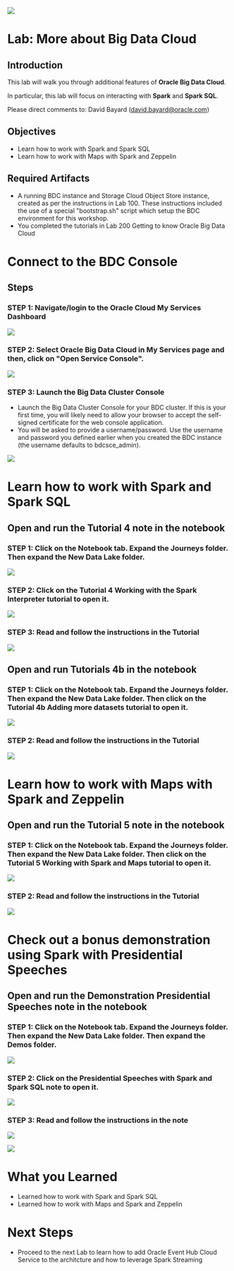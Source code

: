 ![](images/300/300.JPG)  


# Lab: More about Big Data Cloud

## Introduction

This lab will walk you through additional features of **Oracle Big Data Cloud**.  

In particular, this lab will focus on interacting with **Spark** and **Spark SQL**. 


Please direct comments to: David Bayard (david.bayard@oracle.com)

## Objectives

- Learn how to work with Spark and Spark SQL
- Learn how to work with Maps with Spark and Zeppelin

## Required Artifacts

- A running BDC instance and Storage Cloud Object Store instance, created as per the instructions in Lab 100.  These instructions included the use of a special "bootstrap.sh" script which setup the BDC environment for this workshop.
- You completed the tutorials in Lab 200 Getting to know Oracle Big Data Cloud



# Connect to the BDC Console

## Steps

### **STEP 1**: Navigate/login to the Oracle Cloud My Services Dashboard  

![](images/200/Image200-01.png) 

### **STEP 2**: Select Oracle Big Data Cloud in My Services page and then, click on "Open Service Console".

![](images/200/Image200-02.png)

### **STEP 3**: Launch the Big Data Cluster Console

- Launch the Big Data Cluster Console for your BDC cluster.  If this is your first time, you will likely need to allow your browser to accept the self-signed certificate for the web console application.
- You will be asked to provide a username/password.  Use the username and password you defined earlier when you created the BDC instance (the username defaults to bdcsce_admin). 

![](images/200/Image200-03.png)




# Learn how to work with Spark and Spark SQL

## Open and run the Tutorial 4 note in the notebook

### **STEP 1**: Click on the Notebook tab. Expand the Journeys folder.  Then expand the New Data Lake folder. 

![](images/200/Image200-04.png) 

### **STEP 2**: Click on the Tutorial 4  Working with the Spark Interpreter tutorial to open it. 

![](images/300/Image300-01.png)

### **STEP 3**: Read and follow the instructions in the Tutorial


![](images/300/viz.jpg)

## Open and run Tutorials 4b in the notebook

### **STEP 1**: Click on the Notebook tab. Expand the Journeys folder.  Then expand the New Data Lake folder. Then click on the Tutorial 4b Adding more datasets tutorial to open it. 

![](images/300/Image300-02.png) 


### **STEP 2**: Read and follow the instructions in the Tutorial

![](images/300/viz2.jpg)



# Learn how to work with Maps with Spark and Zeppelin

## Open and run the Tutorial 5 note in the notebook

### **STEP 1**: Click on the Notebook tab. Expand the Journeys folder.  Then expand the New Data Lake folder. Then click on the Tutorial 5 Working with Spark and Maps tutorial to open it. 

![](images/300/Image300-03.png)

### **STEP 2**: Read and follow the instructions in the Tutorial


![](images/300/viz3.jpg)


# Check out a bonus demonstration using Spark with Presidential Speeches

## Open and run the Demonstration Presidential Speeches note in the notebook

### **STEP 1**: Click on the Notebook tab. Expand the Journeys folder.  Then expand the New Data Lake folder. Then expand the Demos folder. 

![](images/300/president.jpg) 

### **STEP 2**: Click on the Presidential Speeches with Spark and Spark SQL note to open it. 

![](images/300/president1.png) 

### **STEP 3**: Read and follow the instructions in the note

![](images/300/president2.jpg) 


![](images/300/president3.jpg)



# What you Learned

- Learned how to work with Spark and Spark SQL
- Learned how to work with Maps and Spark and Zeppelin

# Next Steps

- Proceed to the next Lab to learn how to add Oracle Event Hub Cloud Service to the architcture and how to leverage Spark Streaming